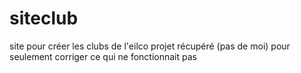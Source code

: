 # siteclub
site pour créer les clubs de l'eilco
projet récupéré (pas de moi) pour seulement corriger ce qui ne fonctionnait pas 
